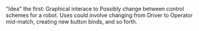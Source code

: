 "Idea" the first: Graphical interace to Possibly change between control schemes for a robot. Uses could involve changing from Driver to Operator mid-match, creating new button binds, and so forth.   